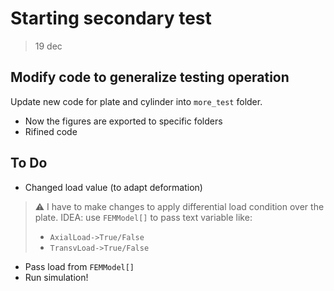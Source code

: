 # Starting secondary test

> 19 dec 
> 
## Modify code to generalize testing operation

Update new code for plate and cylinder into `more_test` folder.

- Now the figures are exported to specific folders
- Rifined code

## To Do

- Changed load value (to adapt deformation)

> ⚠️ I have to make changes to apply differential load condition over the plate. 
> IDEA: use `FEMModel[]` to pass text variable like:
> - `AxialLoad->True/False`
> - `TransvLoad->True/False`

- Pass load from `FEMModel[]`
- Run simulation!